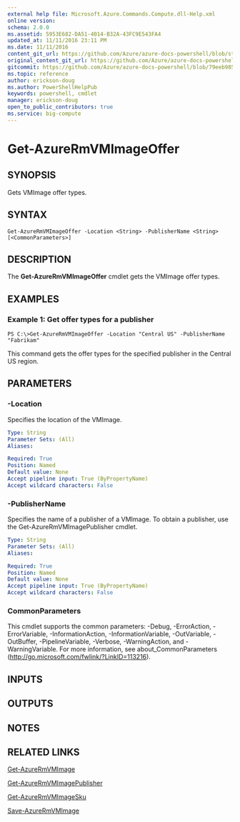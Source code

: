 ```yaml
---
external help file: Microsoft.Azure.Commands.Compute.dll-Help.xml
online version:
schema: 2.0.0
ms.assetid: 5953E682-DA51-4014-B32A-43FC9E543FA4
updated_at: 11/11/2016 23:11 PM
ms.date: 11/11/2016
content_git_url: https://github.com/Azure/azure-docs-powershell/blob/staging/azureps-cmdlets-docs/ResourceManager/AzureRM.Compute/v2.1.0/Get-AzureRmVMImageOffer.md
original_content_git_url: https://github.com/Azure/azure-docs-powershell/blob/staging/azureps-cmdlets-docs/ResourceManager/AzureRM.Compute/v2.1.0/Get-AzureRmVMImageOffer.md
gitcommit: https://github.com/Azure/azure-docs-powershell/blob/79eeb985ea480979357fb4695832a0c3d29a48bf
ms.topic: reference
author: erickson-doug
ms.author: PowerShellHelpPub
keywords: powershell, cmdlet
manager: erickson-doug
open_to_public_contributors: true
ms.service: big-compute
---
```


# Get-AzureRmVMImageOffer

## SYNOPSIS
Gets VMImage offer types.

## SYNTAX

```
Get-AzureRmVMImageOffer -Location <String> -PublisherName <String> [<CommonParameters>]
```

## DESCRIPTION
The **Get-AzureRmVMImageOffer** cmdlet gets the VMImage offer types.

## EXAMPLES

### Example 1: Get offer types for a publisher
```
PS C:\>Get-AzureRmVMImageOffer -Location "Central US" -PublisherName "Fabrikam"
```

This command gets the offer types for the specified publisher in the Central US region.

## PARAMETERS

### -Location
Specifies the location of the VMImage.

```yaml
Type: String
Parameter Sets: (All)
Aliases: 

Required: True
Position: Named
Default value: None
Accept pipeline input: True (ByPropertyName)
Accept wildcard characters: False
```

### -PublisherName
Specifies the name of a publisher of a VMImage.
To obtain a publisher, use the Get-AzureRmVMImagePublisher cmdlet.

```yaml
Type: String
Parameter Sets: (All)
Aliases: 

Required: True
Position: Named
Default value: None
Accept pipeline input: True (ByPropertyName)
Accept wildcard characters: False
```

### CommonParameters
This cmdlet supports the common parameters: -Debug, -ErrorAction, -ErrorVariable, -InformationAction, -InformationVariable, -OutVariable, -OutBuffer, -PipelineVariable, -Verbose, -WarningAction, and -WarningVariable. For more information, see about_CommonParameters (http://go.microsoft.com/fwlink/?LinkID=113216).

## INPUTS

## OUTPUTS

## NOTES

## RELATED LINKS

[Get-AzureRmVMImage](./Get-AzureRmVMImage.md)

[Get-AzureRmVMImagePublisher](./Get-AzureRmVMImagePublisher.md)

[Get-AzureRmVMImageSku](./Get-AzureRmVMImageSku.md)

[Save-AzureRmVMImage](./Save-AzureRmVMImage.md)


